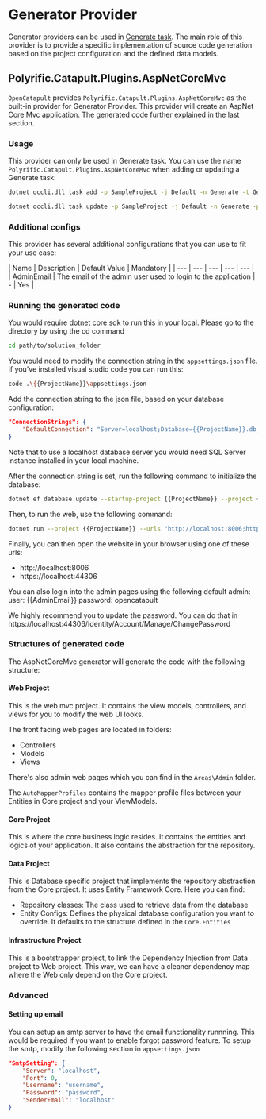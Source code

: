 # Generator Provider

Generator providers can be used in [Generate task](../user-guides/job-definitions.md#generate). The main role of this provider is to provide a specific implementation of source code generation based on the project configuration and the defined data models.

## Polyrific.Catapult.Plugins.AspNetCoreMvc

`OpenCatapult` provides `Polyrific.Catapult.Plugins.AspNetCoreMvc` as the built-in provider for Generator Provider. This provider will create an AspNet Core Mvc application. The generated code further explained in the last section.

### Usage

This provider can only be used in Generate task. You can use the name `Polyrific.Catapult.Plugins.AspNetCoreMvc` when adding or updating a Generate task:

```sh
dotnet occli.dll task add -p SampleProject -j Default -n Generate -t Generate -prov Polyrific.Catapult.Plugins.AspNetCoreMvc
```

```sh
dotnet occli.dll task update -p SampleProject -j Default -n Generate -prov Polyrific.Catapult.Plugins.AspNetCoreMvc
```

### Additional configs

This provider has several additional configurations that you can use to fit your use case:

| Name | Description | Default Value | Mandatory |
| --- | --- | --- | --- | --- |
| AdminEmail | The email of the admin user used to login to the application | - | Yes |

### Running the generated code
You would require [dotnet core sdk](https://dotnet.microsoft.com/download/dotnet-core/2.1) to run this in your local. Please go to the directory by using the cd command
```sh
cd path/to/solution_folder
```

You would need to modify the connection string in the `appsettings.json` file. If you've installed visual studio code you can run this:
```sh
code .\{{ProjectName}}\appsettings.json
```

Add the connection string to the json file, based on your database configuration:
```json
"ConnectionStrings": {
    "DefaultConnection": "Server=localhost;Database={{ProjectName}}.db;User ID=sa;Password=samprod;"
}
```

Note that to use a localhost database server you would need SQL Server instance installed in your local machine.

After the connection string is set, run the following command to initialize the database:
```sh
dotnet ef database update --startup-project {{ProjectName}} --project {{ProjectName}}.Data
```

Then, to run the web, use the following command:
```sh
dotnet run --project {{ProjectName}} --urls "http://localhost:8006;https://localhost:44306"
```

Finally, you can then open the website in your browser using one of these urls:
- http://localhost:8006
- https://localhost:44306

You can also login into the admin pages using the following default admin:
user: {{AdminEmail}}
password: opencatapult

We highly recommend you to update the password. You can do that in https://localhost:44306/Identity/Account/Manage/ChangePassword

### Structures of generated code

The AspNetCoreMvc generator will generate the code with the following structure:

#### Web Project
This is the web mvc project. It contains the view models, controllers, and views for you to modify the web UI looks. 

The front facing web pages are located in folders:
- Controllers
- Models
- Views

There's also admin web pages which you can find in the `Areas\Admin` folder.

The `AutoMapperProfiles` contains the mapper profile files between your Entities in Core project and your ViewModels.

#### Core Project
This is where the core business logic resides. It contains the entities and logics of your application. It also contains the abstraction for the repository.

#### Data Project
This is Database specific project that implements the repository abstraction from the Core project. It uses Entity Framework Core. Here you can find:
- Repository classes: The class used to retrieve data from the database
- Entity Configs: Defines the physical database configuration you want to override. It defaults to the structure defined in the `Core.Entities`

#### Infrastructure Project
This is a bootstrapper project, to link the Dependency Injection from Data project to Web project. This way, we can have a cleaner dependency map where the Web only depend on the Core project.


### Advanced

#### Setting up email
You can setup an smtp server to have the email functionality runnning. This would be required if you want to enable forgot password feature. To setup the smtp, modify the following section in `appsettings.json`
```json
"SmtpSetting": {
    "Server": "localhost",
    "Port": 0,
    "Username": "username",
    "Password": "password",
    "SenderEmail": "localhost"
}
```
